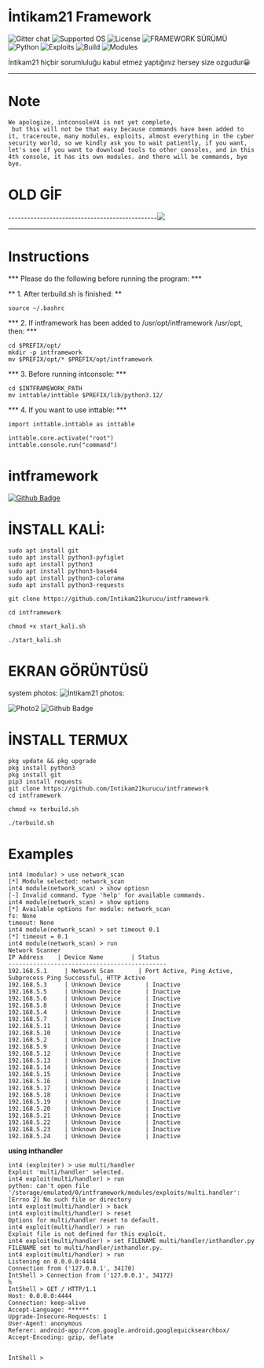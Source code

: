 
# İntikam21 Framework

![Gitter chat](https://github.com/Intikam21kurucu/TestReadme.md/blob/main/%C4%B0ntikam21_20240525_100218_0000.png)
![Supported OS](https://img.shields.io/badge/Supported%20OS-Linux-yellow.svg)
![License](https://img.shields.io/badge/license-BSL--1.0-blue.svg)
![FRAMEWORK SÜRÜMÜ](https://img.shields.io/badge/FRAMEWORK%20SÜRÜMÜ-İntikam21--Framework%20console%20v4.1.09--dev--bbf096e-green.svg)
![Python](https://img.shields.io/badge/Python-3-green.svg)
![Exploits](https://img.shields.io/badge/EXPLOIT-2456-red.svg)
![Build](https://img.shields.io/badge/BUILD-1079-red.svg)
![Modules](https://img.shields.io/badge/modules-547-red.svg) 





İntikam21 hiçbir sorumluluğu kabul etmez yaptığınız hersey size ozgudur😀

-----------------------------------------------
# Note
```
We apologize, intconsoleV4 is not yet complete,
 but this will not be that easy because commands have been added to it, traceroute, many modules, exploits, almost everything in the cyber security world, so we kindly ask you to wait patiently, if you want, let's see if you want to download tools to other consoles, and in this 4th console, it has its own modules. and there will be commands, bye bye.
```

# OLD GİF

-----------------------------------------------![](https://github.com/Intikam21kurucu/intmages/blob/main/Start.gif)

-----------------------------------------------

 # Instructions

*** Please do the following before running the program: ***

** 1. After terbuild.sh is finished: **

````
source ~/.bashrc
````

*** 2. If intframework has been added to /usr/opt/intframework /usr/opt, then: ***

````
cd $PREFIX/opt/
mkdir -p intframework
mv $PREFIX/opt/* $PREFIX/opt/intframework
````

*** 3. Before running intconsole: ***

````
cd $INTFRAMEWORK_PATH
mv inttable/inttable $PREFIX/lib/python3.12/
````

*** 4. If you want to use inttable: ***

````
import inttable.inttable as inttable

inttable.core.activate("root")
inttable.console.run("command")
````



  
 

# intframework

[![Github Badge](https://github.com/Intikam21kurucu/intframework/blob/Intikam21kurucu-patch-1/%5BOrijinal%20boyut%5D%20Renkli%20Modern%20Yuvarlak%20Okul%20Logo_20240423_141004_0000.png?style=quare&labelColor=000&logo=Github&logoColor=white&link=link)](link) 

# İNSTALL KALİ:
````apt update & apt upgrade
sudo apt install git
sudo apt install python3-pyfiglet
sudo apt install python3 
sudo apt install python3-base64
sudo apt install python3-colorama
sudo apt install python3-requests

git clone https://github.com/Intikam21kurucu/intframework

cd intframework

chmod +x start_kali.sh

./start_kali.sh
````

# EKRAN GÖRÜNTÜSÜ 

system photos:
![İntikam21 photos:](https://github.com/Intikam21kurucu/intframework/blob/d5cb19b49875d0eb9a949c379202999d5c609e22/Photos/IMG_20241008_184826.jpg) 

![Photo2](https://github.com/Intikam21kurucu/intframework/blob/%C4%B0ntframeworkV4/IMG_20241027_122034.jpg)
![Github Badge](https://github.com/Intikam21kurucu/intframework/blob/%C4%B0ntframeworkV4/IMG_20240916_191945.jpg)

# İNSTALL TERMUX
````apt update && apt upgrade
pkg update && pkg upgrade
pkg install python3
pkg install git
pip3 install requests
git clone https://github.com/Intikam21kurucu/intframework
cd intframework

chmod +x terbuild.sh

./terbuild.sh
````










# Examples

```
int4 (modular) > use network_scan
[*] Module selected: network_scan
int4 module(network_scan) > show optiosn
[-] Invalid command. Type 'help' for available commands.
int4 module(network_scan) > show options
[*] Available options for module: network_scan
fs: None
timeout: None
int4 module(network_scan) > set timeout 0.1
[*] timeout = 0.1
int4 module(network_scan) > run
Network Scanner
IP Address    | Device Name        | Status
---------------------------------------------
192.168.5.1     | Network Scan       | Port Active, Ping Active, Subprocess Ping Successful, HTTP Active
192.168.5.3     | Unknown Device       | Inactive
192.168.5.5     | Unknown Device       | Inactive
192.168.5.6     | Unknown Device       | Inactive
192.168.5.8     | Unknown Device       | Inactive
192.168.5.4     | Unknown Device       | Inactive
192.168.5.7     | Unknown Device       | Inactive
192.168.5.11    | Unknown Device       | Inactive
192.168.5.10    | Unknown Device       | Inactive
192.168.5.2     | Unknown Device       | Inactive
192.168.5.9     | Unknown Device       | Inactive
192.168.5.12    | Unknown Device       | Inactive
192.168.5.13    | Unknown Device       | Inactive
192.168.5.14    | Unknown Device       | Inactive
192.168.5.15    | Unknown Device       | Inactive
192.168.5.16    | Unknown Device       | Inactive
192.168.5.17    | Unknown Device       | Inactive
192.168.5.18    | Unknown Device       | Inactive
192.168.5.19    | Unknown Device       | Inactive
192.168.5.20    | Unknown Device       | Inactive
192.168.5.21    | Unknown Device       | Inactive
192.168.5.22    | Unknown Device       | Inactive
192.168.5.23    | Unknown Device       | Inactive
192.168.5.24    | Unknown Device       | Inactive
```
**using inthandler**
```
int4 (exploiter) > use multi/handler
Exploit 'multi/handler' selected.
int4 exploit(multi/handler) > run
python: can't open file '/storage/emulated/0/intframework/modules/exploits/multi.handler': [Errno 2] No such file or directory
int4 exploit(multi/handler) > back
int4 exploit(multi/handler) > reset
Options for multi/handler reset to default.
int4 exploit(multi/handler) > run
Exploit file is not defined for this exploit.
int4 exploit(multi/handler) > set FILENAME multi/handler/inthandler.py
FILENAME set to multi/handler/inthandler.py.
int4 exploit(multi/handler) > run
Listening on 0.0.0.0:4444
Connection from ('127.0.0.1', 34170)
İntShell > Connection from ('127.0.0.1', 34172)
h
İntShell > GET / HTTP/1.1
Host: 0.0.0.0:4444
Connection: keep-alive
Accept-Language: ******
Upgrade-Insecure-Requests: 1
User-Agent: anonymous
Referer: android-app://com.google.android.googlequicksearchbox/
Accept-Encoding: gzip, deflate


İntShell >
```



